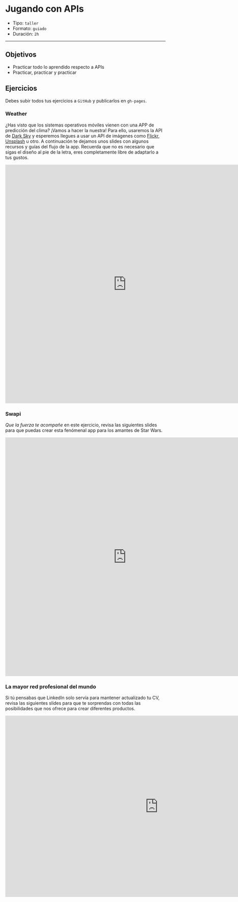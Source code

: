 # Jugando con APIs

- Tipo: `taller`
- Formato: `guiado`
- Duración: `2h`

***

## Objetivos

- Practicar todo lo aprendido respecto a APIs
- Practicar, practicar y practicar

## Ejercicios

Debes subir todos tus ejercicios a `GitHub` y publicarlos en `gh-pages`.

### Weather

¿Has visto que los sistemas operativos móviles vienen con una APP de predicción
del clima? ¡Vamos a hacer la nuestra! Para ello, usaremos la API de [Dark Sky](https://darksky.net/dev) y esperemos llegues a usar un API de imágenes como
[Flickr](https://www.flickr.com/services/api/), [Unsplash](https://unsplash.com/developers)
u otro. A continuación te dejamos unos slides con algunos recursos y guías del
flujo de la app. Recuerda que no es necesario que sigas el diseño al pie de la
letra, eres completamente libre de adaptarlo a tus gustos.

<iframe src="https://docs.google.com/presentation/d/e/2PACX-1vSJ0g3cXnpyO9R6DjngjIxIpgRXd_Fz9nA0l8E2iRCl97pQkAFMgFJzNtGnu5lHAeL0VeC21S7D7shg/embed?start=false&loop=false&delayms=3000" frameborder="0" width="760" height="749" allowfullscreen="true" mozallowfullscreen="true" webkitallowfullscreen="true"></iframe>

### Swapi

_Que la fuerza te acompañe_ en este ejercicio, revisa las siguientes slides para
que puedas crear esta fenómenal app para los amantes de Star Wars.

<iframe src="https://docs.google.com/presentation/d/e/2PACX-1vRGrO9hyhFU--4MSOJZgA8nRxfJ9qPdI6-2y25bTlBqo4T6C_VKfPm0IKEk-TIsx6a47Jk6lKgME-IS/embed?start=false&loop=false&delayms=5000" frameborder="0" width="760" height="749" allowfullscreen="true" mozallowfullscreen="true" webkitallowfullscreen="true"></iframe>

### La mayor red profesional del mundo

Si tú pensabas que LinkedIn solo servía para mantener actualizado tu CV,
revisa las siguientes slides para que te sorprendas con todas las posibilidades
que nos ofrece para crear diferentes productos.

<iframe src="https://docs.google.com/presentation/d/e/2PACX-1vSjQwnB8r8N5hFRhtE1wQ9a8GH13MDjhQhPYwmekE66Qtwrdlld582UwJr1EomzQxjLNKr3UpzwVkLp/embed?start=false&loop=false&delayms=5000" frameborder="0" width="960" height="569" allowfullscreen="true" mozallowfullscreen="true" webkitallowfullscreen="true"></iframe>
